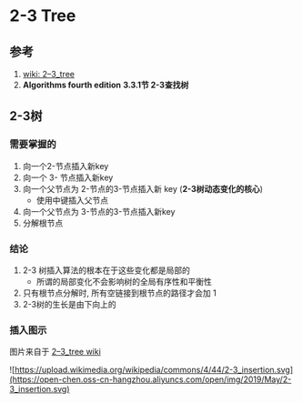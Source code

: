 # 2-3 Tree

## 参考

1. [wiki: 2–3_tree](https://en.wikipedia.org/wiki/2%E2%80%933_tree)
2. **Algorithms fourth edition** **3.3.1节 2-3查找树**

## 2-3树

### 需要掌握的

1. 向一个2-节点插入新key
2. 向一个 3- 节点插入新key
3. 向一个父节点为 2-节点的3-节点插入新 key (**2-3树动态变化的核心**)
   - 使用中键插入父节点
4. 向一个父节点为 3-节点的3-节点插入新key
5. 分解根节点

### 结论

1. 2-3 树插入算法的根本在于这些变化都是局部的
   - 所谓的局部变化不会影响树的全局有序性和平衡性
2. 只有根节点分解时, 所有空链接到根节点的路径才会加 1
3. 2-3树的生长是由下向上的

### 插入图示

图片来自于 [2–3_tree wiki](https://en.wikipedia.org/wiki/2%E2%80%933_tree)



![https://upload.wikimedia.org/wikipedia/commons/4/44/2-3_insertion.svg](https://open-chen.oss-cn-hangzhou.aliyuncs.com/open/img/2019/May/2-3_insertion.svg)

